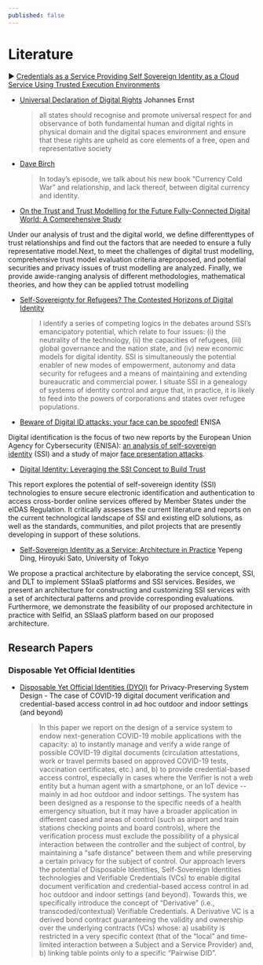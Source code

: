 ```yaml
---
published: false
---
```


# Literature
► [Credentials as a Service Providing Self Sovereign Identity as a Cloud Service Using Trusted Execution Environments](https://ieeexplore.ieee.org/document/9610297)

* [Universal Declaration of Digital Rights](https://docs.google.com/document/d/1y9C-5TPYmRruRQqJq39-HePk3ypWLDpSAEVzuonOH2Q/edit) Johannes Ernst
  > all states should recognise and promote universal respect for and observance of both fundamental human and digital rights in physical domain and the digital spaces environment and ensure that these rights are upheld as core elements of a free, open and representative society
* [Dave Birch](https://anchor.fm/psatoday/episodes/PSA-Today-21-Kaliya-and-Seth-welcome-Dave-Birch-on-Digital-Financial-Services-and-Smart-Money-el2hp7/a-a57pl5) 
  > In today’s episode, we talk about his new book “Currency Cold War” and relationship, and lack thereof, between digital currency and identity.

* [On the Trust and Trust Modelling for the Future Fully-Connected Digital World: A Comprehensive Study](https://arxiv.org/pdf/2106.07528.pdf)

Under our analysis of trust and the digital world, we define differenttypes of trust relationships and find out the factors that are needed to ensure a fully representative model.Next, to meet the challenges of digital trust modelling, comprehensive trust model evaluation criteria areproposed, and potential securities and privacy issues of trust modelling are analyzed. Finally, we provide awide-ranging analysis of different methodologies, mathematical theories, and how they can be applied totrust modelling
* [Self-Sovereignty for Refugees? The Contested Horizons of Digital Identity](https://www.tandfonline.com/doi/full/10.1080/14650045.2020.1823836)
  > I identify a series of competing logics in the debates around SSI’s emancipatory potential, which relate to four issues: (i) the neutrality of the technology, (ii) the capacities of refugees, (iii) global governance and the nation state, and (iv) new economic models for digital identity. SSI is simultaneously the potential enabler of new modes of empowerment, autonomy and data security for refugees and a means of maintaining and extending bureaucratic and commercial power. I situate SSI in a genealogy of systems of identity control and argue that, in practice, it is likely to feed into the powers of corporations and states over refugee populations.
* [Beware of Digital ID attacks: your face can be spoofed!](https://www.enisa.europa.eu/news/enisa-news/beware-of-digital-id-attacks-your-face-can-be-spoofed) ENISA

Digital identification is the focus of two new reports by the European Union Agency for Cybersecurity (ENISA): [an analysis of self-sovereign identity](https://www.enisa.europa.eu/publications/digital-identity-leveraging-the-ssi-concept-to-build-trust/@@download/fullReport) (SSI) and a study of major [face presentation attacks](https://www.enisa.europa.eu/publications/remote-identity-proofing-attacks-countermeasures).

* [Digital Identity: Leveraging the SSI Concept to Build Trust](https://www.enisa.europa.eu/publications/digital-identity-leveraging-the-ssi-concept-to-build-trust)

This report explores the potential of self-sovereign identity (SSI) technologies to ensure secure electronic identification and authentication to access cross-border online services offered by Member States under the eIDAS Regulation. It critically assesses the current literature and reports on the current technological landscape of SSI and existing eID solutions, as well as the standards, communities, and pilot projects that are presently developing in support of these solutions.
* [Self-Sovereign Identity as a Service: Architecture in Practice](https://arxiv.org/pdf/2205.08314.pdf) Yepeng Ding, Hiroyuki Sato, University of Tokyo

We propose a practical architecture by elaborating the service concept, SSI, and DLT to implement SSIaaS platforms and SSI services. Besides, we present an architecture for constructing and customizing SSI services with a set of architectural patterns and provide corresponding evaluations. Furthermore, we demonstrate the feasibility of our proposed architecture in practice with Selfid, an SSIaaS platform based on our proposed architecture.

## Research Papers

### Disposable Yet Official Identities

* [Disposable Yet Official Identities (DYOI)](https://zenodo.org/record/4016977#.X4NIjy2ZMWq) for Privacy-Preserving System Design - The case of COVID-19 digital document verification and credential-based access control in ad hoc outdoor and indoor settings (and beyond)
  > In this paper we report on the design of a service system to endow next-generation COVID-19 mobile applications with the capacity: a) to instantly manage and verify a wide range of possible COVID-19 digital documents (circulation attestations, work or travel permits based on approved COVID-19 tests, vaccination certificates, etc.) and, b) to provide credential-based access control, especially in cases where the Verifier is not a web entity but a human agent with a smartphone, or an IoT device -- mainly in ad hoc outdoor and indoor settings. The system has been designed as a response to the specific needs of a health emergency situation, but it may have a broader application in different cased and areas of control (such as airport and train stations checking points and board controls), where the verification process must exclude the possibility of a physical interaction between the controller and the subject of control, by maintaining a “safe distance” between them and while preserving a certain privacy for the subject of control. Our approach levers the potential of Disposable Identities, Self-Sovereign Identities technologies and Verifiable Credentials (VCs) to enable digital document verification and credential-based access control in ad hoc outdoor and indoor settings (and beyond). Towards this, we specifically introduce the concept of “Derivative” (i.e., transcoded/contextual) Verifiable Credentials. A Derivative VC is a derived bond contract guaranteeing the validity and ownership over the underlying contracts (VCs) whose: a) usability is restricted in a very specific context (that of the “local” and time-limited interaction between a Subject and a Service Provider) and, b) linking table points only to a specific “Pairwise DID”.

